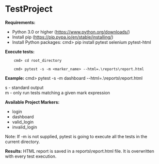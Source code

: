 # TestProject

**Requirements:** 
- Python 3.0 or higher (https://www.python.org/downloads/) 
- Install pip (https://pip.pypa.io/en/stable/installing/) 
- Install Python packages: 
        cmd> pip install pytest selenium pytest-html 


**Execute tests:**
        
        cmd> cd root_directory
        
        cmd> pytest -s -m <marker_name> --html=.\reports\report.html

**Example:**
cmd> pytest -s -m dashboard --html=.\reports\report.html 

s - standard output  
m - only run tests matching a given mark expression

**Available Project Markers:**
* login
* dashboard
* valid_login
* invalid_login

Note: If -m is not supplied, pytest is going to execute all the tests in the current directory.


**Results:**
HTML report is saved in a reports\report.html file. It is overwritten with every test execution.




